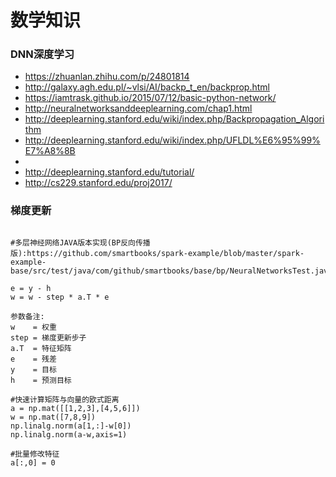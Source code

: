 
# 数学知识

### DNN深度学习
- https://zhuanlan.zhihu.com/p/24801814
- http://galaxy.agh.edu.pl/~vlsi/AI/backp_t_en/backprop.html
- https://iamtrask.github.io/2015/07/12/basic-python-network/
- http://neuralnetworksanddeeplearning.com/chap1.html
- http://deeplearning.stanford.edu/wiki/index.php/Backpropagation_Algorithm
- http://deeplearning.stanford.edu/wiki/index.php/UFLDL%E6%95%99%E7%A8%8B
- [NG的课程]:http://cs229.stanford.edu/
- http://deeplearning.stanford.edu/tutorial/
- http://cs229.stanford.edu/proj2017/

### 梯度更新
```

#多层神经网络JAVA版本实现(BP反向传播版):https://github.com/smartbooks/spark-example/blob/master/spark-example-base/src/test/java/com/github/smartbooks/base/bp/NeuralNetworksTest.java

e = y - h
w = w - step * a.T * e

参数备注:
w    = 权重
step = 梯度更新步子
a.T  = 特征矩阵
e    = 残差
y    = 目标
h    = 预测目标

#快速计算矩阵与向量的欧式距离
a = np.mat([[1,2,3],[4,5,6]])
w = np.mat([7,8,9])
np.linalg.norm(a[1,:]-w[0])
np.linalg.norm(a-w,axis=1)

#批量修改特征
a[:,0] = 0
```